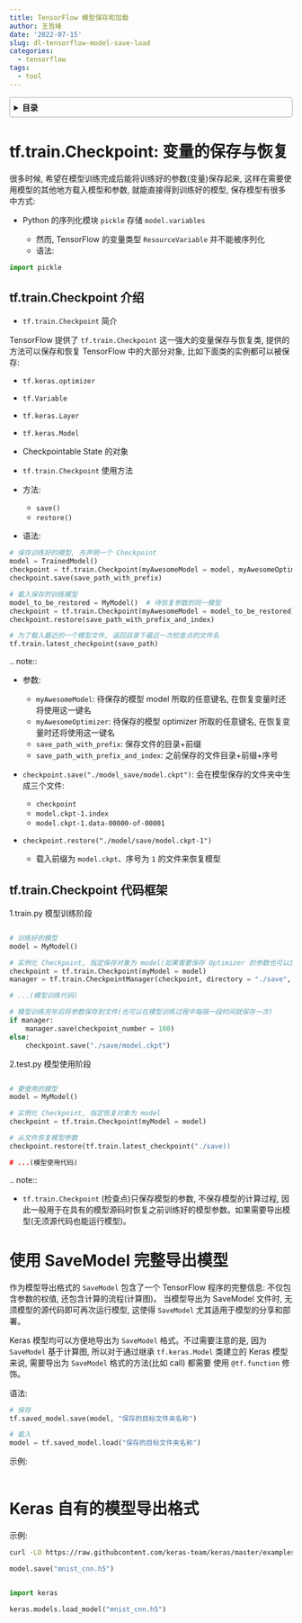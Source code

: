 ```yaml
---
title: TensorFlow 模型保存和加载
author: 王哲峰
date: '2022-07-15'
slug: dl-tensorflow-model-save-load
categories:
  - tensorflow
tags:
  - tool
---
```


<style>
details {
    border: 1px solid #aaa;
    border-radius: 4px;
    padding: .5em .5em 0;
}
summary {
    font-weight: bold;
    margin: -.5em -.5em 0;
    padding: .5em;
}
details[open] {
    padding: .5em;
}
details[open] summary {
    border-bottom: 1px solid #aaa;
    margin-bottom: .5em;
}
img {
    pointer-events: none;
}
</style>

<details><summary>目录</summary><p>

- [tf.train.Checkpoint: 变量的保存与恢复](#tftraincheckpoint-变量的保存与恢复)
  - [tf.train.Checkpoint 介绍](#tftraincheckpoint-介绍)
  - [tf.train.Checkpoint 代码框架](#tftraincheckpoint-代码框架)
- [使用 SaveModel 完整导出模型](#使用-savemodel-完整导出模型)
- [Keras 自有的模型导出格式](#keras-自有的模型导出格式)
</p></details><p></p>



# tf.train.Checkpoint: 变量的保存与恢复

很多时候, 希望在模型训练完成后能将训练好的参数(变量)保存起来, 这样在需要使用模型的其他地方载入模型和参数, 
就能直接得到训练好的模型, 保存模型有很多中方式:

- Python 的序列化模块 `pickle` 存储 `model.variables`

    - 然而, TensorFlow 的变量类型 `ResourceVariable` 并不能被序列化
    - 语法:

```python
import pickle
```

## tf.train.Checkpoint 介绍

- `tf.train.Checkpoint` 简介

TensorFlow 提供了 `tf.train.Checkpoint` 这一强大的变量保存与恢复类, 提供的方法可以保存和恢复 TensorFlow 中的大部分对象, 
比如下面类的实例都可以被保存: 

- `tf.keras.optimizer`
- `tf.Variable`
- `tf.keras.Layer`
- `tf.keras.Model`
- Checkpointable State 的对象


- `tf.train.Checkpoint` 使用方法

- 方法:

    - `save()`
    - `restore()`

- 语法:

```python
# 保存训练好的模型, 先声明一个 Checkpoint
model = TrainedModel()
checkpoint = tf.train.Checkpoint(myAwesomeModel = model, myAwesomeOptimizer = optimizer)
checkpoint.save(save_path_with_prefix)

# 载入保存的训练模型
model_to_be_restored = MyModel()  # 待恢复参数的同一模型
checkpoint = tf.train.Checkpoint(myAwesomeModel = model_to_be_restored)
checkpoint.restore(save_path_with_prefix_and_index)

# 为了载入最近的一个模型文件, 返回目录下最近一次检查点的文件名
tf.train.latest_checkpoint(save_path)
```

.. note:: 

- 参数:

    - `myAwesomeModel`: 待保存的模型 model 所取的任意键名, 在恢复变量时还将使用这一键名
    - `myAwesomeOptimizer`: 待保存的模型 optimizer 所取的任意键名, 在恢复变量时还将使用这一键名 
    - `save_path_with_prefix`: 保存文件的目录+前缀
    - `save_path_with_prefix_and_index`: 之前保存的文件目录+前缀+序号

- `checkpoint.save("./model_save/model.ckpt")`: 会在模型保存的文件夹中生成三个文件:

    - `checkpoint`
    - `model.ckpt-1.index`
    - `model.ckpt-1.data-00000-of-00001`

- `checkpoint.restore("./model/save/model.ckpt-1")`

    - 载入前缀为 `model.ckpt`、序号为 `1` 的文件来恢复模型


## tf.train.Checkpoint 代码框架

1.train.py 模型训练阶段

```python

# 训练好的模型
model = MyModel()

# 实例化 Checkpoint, 指定保存对象为 model(如果需要保存 Optimizer 的参数也可以加入)
checkpoint = tf.train.Checkpoint(myModel = model)
manager = tf.train.CheckpointManager(checkpoint, directory = "./save", checkpoint_name = "model.ckpt", max_to_keep = 10)

# ...(模型训练代码)

# 模型训练完毕后将参数保存到文件(也可以在模型训练过程中每隔一段时间就保存一次)
if manager:
    manager.save(checkpoint_number = 100)
else:
    checkpoint.save("./save/model.ckpt")
```

2.test.py 模型使用阶段

```python

# 要使用的模型
model = MyModel()

# 实例化 Checkpoint, 指定恢复对象为 model
checkpoint = tf.train.Checkpoint(myModel = model)

# 从文件恢复模型参数
checkpoint.restore(tf.train.latest_checkpoint("./save))

# ...(模型使用代码)
```

.. note:: 

- `tf.train.Checkpoint` (检查点)只保存模型的参数, 不保存模型的计算过程, 
    因此一般用于在具有的模型源码时恢复之前训练好的模型参数。如果需要导出模型(无须源代码也能运行模型)。

# 使用 SaveModel 完整导出模型

作为模型导出格式的 `SaveModel` 包含了一个 TensorFlow 程序的完整信息: 不仅包含参数的权值, 还包含计算的流程(计算图)。
当模型导出为 SaveModel 文件时, 无须模型的源代码即可再次运行模型, 这使得 `SaveModel` 尤其适用于模型的分享和部署。

Keras 模型均可以方便地导出为 `SaveModel` 格式。不过需要注意的是, 因为 `SaveModel` 基于计算图, 
所以对于通过继承 `tf.keras.Model` 类建立的 Keras 模型来说, 需要导出为 `SaveModel` 格式的方法(比如 call) 都需要
使用 `@tf.function` 修饰。


语法:

```python
# 保存
tf.saved_model.save(model, "保存的目标文件夹名称")

# 载入
model = tf.saved_model.load("保存的目标文件夹名称")
```


示例:

```python

```







# Keras 自有的模型导出格式

示例:

```bash
curl -LO https://raw.githubcontent.com/keras-team/keras/master/examples/mnist_cnn.py
```

```python
model.save("mnist_cnn.h5")
```


```python

import keras

keras.models.load_model("mnist_cnn.h5")
```
